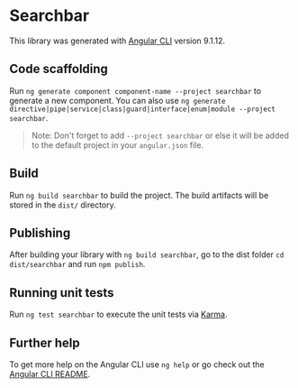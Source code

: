 # Searchbar

This library was generated with [Angular CLI](https://github.com/angular/angular-cli) version 9.1.12.

## Code scaffolding

Run `ng generate component component-name --project searchbar` to generate a new component. You can also use `ng generate directive|pipe|service|class|guard|interface|enum|module --project searchbar`.
> Note: Don't forget to add `--project searchbar` or else it will be added to the default project in your `angular.json` file. 

## Build

Run `ng build searchbar` to build the project. The build artifacts will be stored in the `dist/` directory.

## Publishing

After building your library with `ng build searchbar`, go to the dist folder `cd dist/searchbar` and run `npm publish`.

## Running unit tests

Run `ng test searchbar` to execute the unit tests via [Karma](https://karma-runner.github.io).

## Further help

To get more help on the Angular CLI use `ng help` or go check out the [Angular CLI README](https://github.com/angular/angular-cli/blob/master/README.md).
